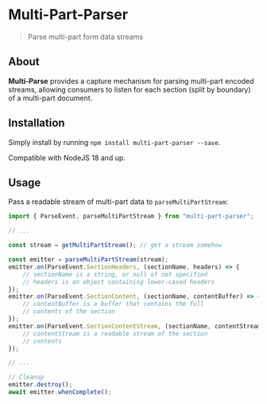 # Multi-Part-Parser
> Parse multi-part form data streams

## About

**Multi-Parse** provides a capture mechanism for parsing multi-part encoded streams, allowing consumers to listen for each section (split by boundary) of a multi-part document.

## Installation

Simply install by running `npm install multi-part-parser --save`.

Compatible with NodeJS 18 and up.

## Usage

Pass a readable stream of multi-part data to `parseMultiPartStream`:

```typescript
import { ParseEvent, parseMultiPartStream } from "multi-part-parser";

// ...

const stream = getMultiPartStream(); // get a stream somehow

const emitter = parseMultiPartStream(stream);
emitter.on(ParseEvent.SectionHeaders, (sectionName, headers) => {
    // sectionName is a string, or null of not specified
    // headers is an object containing lower-cased headers
});
emitter.on(ParseEvent.SectionContent, (sectionName, contentBuffer) => {
    // contentBuffer is a buffer that contains the full
    // contents of the section
});
emitter.on(ParseEvent.SectionContentStream, (sectionName, contentStream) => {
    // contentStream is a readable stream of the section
    // contents
});

// ...

// Cleanup
emitter.destroy();
await emitter.whenComplete();
```
